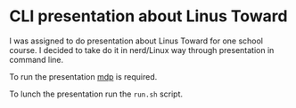 # CLI presentation about Linus Toward

I was assigned to do presentation about Linus Toward for one school course. I decided to take do it in nerd/Linux way through presentation in command line.

To run the presentation [mdp](https://github.com/visit1985/mdp) is required. 

To lunch the presentation run the `run.sh` script.
